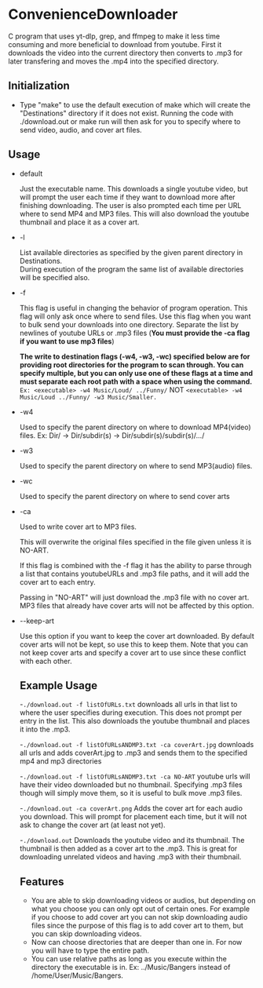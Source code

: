 # ConvenienceDownloader
C program that uses yt-dlp, grep, and ffmpeg to make it less time consuming and more beneficial to download from youtube. First it downloads the video into the current directory then converts to .mp3 for later transfering and moves the .mp4 into the specified directory.

## Initialization
  - Type "make" to use the default execution of make which will create the "Destinations" directory if it does not exist. Running the code with ./download.out or make run will then ask for you to specify where to send video, audio, and cover art files.

## Usage
  - default   

    Just the executable name. This downloads a single youtube video, but will prompt the user each time if they want to download more after finishing downloading. The user is also prompted each time per URL where to send MP4 and MP3 files. This will also download the youtube thumbnail and place it as a cover art.
    
  - -l

     List available directories as specified by the given parent directory in Destinations.    
    During execution of the program the same list of available directories will be specified also.
    
  - -f 

    This flag is useful in changing the behavior of program operation. This flag will only ask once where to send files. Use this flag when you want to bulk send your downloads into one directory.
    Separate the list by newlines of youtube URLs or .mp3 files (**You must provide the -ca flag if you want to use mp3 files**)

    **The write to destination flags (-w4, -w3, -wc) specified below are for providing root directories for the program to scan through. You can specify multiple, but you can only use one of these flags at a time and must separate each root path with a space when using the command.**
    ```Ex: <executable> -w4 Music/Loud/ ../Funny/```
    NOT
    ```<executable> -w4 Music/Loud ../Funny/ -w3 Music/Smaller.```
  - -w4

    Used to specify the parent directory on where to download MP4(video) files. Ex: Dir/ -> Dir/subdir(s) -> Dir/subdir(s)/subdir(s)/.../
    
  - -w3

    Used to specify the parent directory on where to send MP3(audio) files.
    
  - -wc  

     Used to specify the parent directory on where to send cover arts
    
  - -ca

    Used to write cover art to MP3 files. 
    
    This will overwrite the original files specified in the file given unless it is NO-ART.
    
    If this flag is combined with the -f flag it has the ability to parse through a list
    that contains youtubeURLs and .mp3 file paths, and it will add the cover art to each entry.
    
    Passing in "NO-ART" will just download the .mp3 file with no cover art. MP3 files that already have cover arts will not be affected by this option.
- --keep-art

    Use this option if you want to keep the cover art downloaded. By default cover arts will not be kept, so use this to keep them.
    Note that you can not keep cover arts and specify a cover art to use since these conflict with each other.
    
    ## Example Usage
  
  -```./download.out -f listOfURLs.txt``` downloads all urls in that list to where the user specifies during execution. This does not prompt per entry in the list. This also downloads the youtube thumbnail and places it into the .mp3.
  
  -```./download.out -f listOfURLsANDMP3.txt -ca coverArt.jpg``` downloads all urls and adds coverArt.jpg to .mp3 and sends them to the specified mp4 and mp3 directories

  -```./download.out -f listOfURLsANDMP3.txt -ca NO-ART``` youtube urls will have their video downloaded but no thumbnail. Specifying .mp3 files though will simply move them, so it is useful to bulk move .mp3 files.
  
  -```./download.out -ca coverArt.png``` Adds the cover art for each audio you download. This will prompt for placement each time, but it will not ask to change the cover art (at least not yet).

  -```./download.out``` Downloads the youtube video and its thumbnail. The thumbnail is then added as a cover art to the .mp3. This is great for downloading unrelated videos and having .mp3 with their thumbnail.

  ## Features
  - You are able to skip downloading videos or audios, but depending on what you choose you can only opt out of certain ones. For example if you choose to add cover art you can not skip downloading audio files since the purpose of this flag is to add cover art to them, but you can skip downloading videos.
  - Now can choose directories that are deeper than one in. For now you will have to type the entire path.
  - You can use relative paths as long as you execute within the directory the executable is in. Ex: ../Music/Bangers instead of /home/User/Music/Bangers.
